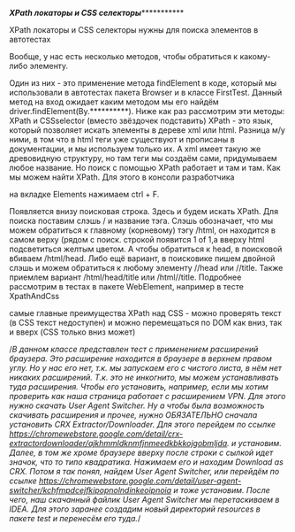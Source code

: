 ***************************XPath локаторы и CSS селекторы**************************************

XPath локаторы и CSS селекторы нужны для поиска элементов в автотестах

Вообще, у нас есть несколько методов, чтобы обратиться к какому-либо элементу.

Один из них - это применение метода findElement в коде, который мы использовали в автотестах пакета Browser и
в классе FirstTest. Данный метод на вход ожидает каким методом мы его найдём driver.findElement(By.**********).
Ниже как раз рассмотрим эти методы: XPath и CSSselector (вместо звёздочек подставить)
XPath - это язык, который позволяет искать элементы в дереве xml или html. Разница м/у ними, в том что в
html теги уже существуют и прописаны в документации, и мы используем только их. А xml имеет такую же древовидную
структуру, но там теги мы создаём сами, придумываем любое название. Но поиск с помощью XPath работает и там и там.
Как мы можем найти XPath. Для этого в консоли разработчика

на вкладке Elements нажимаем ctrl + F.

Появляется внизу поисковая строка. Здесь и будем искать XPath. Для поиска поставим слэшь / и название тэга.
Слэшь обозначает, что мы можем обратиться к главному (корневому) тэгу /html, он находится в самом верху
(рядом с поиск. строкой появится 1 of 1,а вверху html подсветиться желтым цветом. А чтобы обратиться к head,
в поисковой вбиваем /html/head. Либо ещё вариант, в поисковике пишем двойной слэшь и можем обратиться к
любому элементу //head или //title. Также приемлем вариант /html/head/title или /html//title.
Подробнее рассмотрим в тестах в пакете WebElement, например в тесте XpathAndCss


самые главные преимущества XPath над CSS - можно проверять текст (в CSS текст недоступен) и можно перемещаться
по DOM как вниз, так и вверх (CSS только вниз может)

/*В данном классе представлен тест с применением расширений браузера. Это расширение находится в браузере в
верхнем правом углу. Но у нас его нет, т.к. мы запускаем его с чистого листа, в нём нет никаких расширений.
Т.к. это не инкогнито, мы можем устанавливать туда расширения. Чтобы его установить, например, если мы хотим
проверить как наша страница работает с расширением VPN. Для этого нужно скачать User Agent Switcher. Ну а чтобы
была возможность скачивать расширения и прочее, нужно ОБЯЗАТЕЛЬНО сначала установить CRX Extractor/Downloader. Для этого
перейдем по ссылке https://chromewebstore.google.com/detail/crx-extractordownloader/ajkhmmldknmfjnmeedkbkkojgobmljda.
и установим.
Далее, в том же хроме браузере вверху после строки с сылкой идет значок, что то типо квадратика. Нажимаем
его и находим Download as CRX. Потом я так понял, найдем User Agent Switcher, или перейдём по ссылке
https://chromewebstore.google.com/detail/user-agent-switcher/kchfmpdcejfkipopnolndinkeoipnoia и тоже
установим.
После чего, наш скачанный файлик User Agent Switcher мы перетаскиваем в IDEA. Для этого заранее создадим
новый директорий resources в пакете test и перенесём его туда.*/